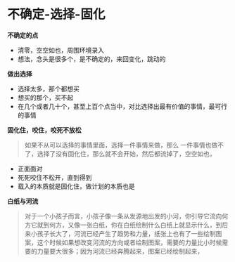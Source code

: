 # 不确定-选择-固化



**不确定的点**

* 清零，空空如也，周围环境录入
* 想法，念头是很多个，是不确定的，来回变化，跳动的

**做出选择**

* 选择太多，那个都想买
* 想买的那个，买不起
* 在几个或者几十个，甚至上百个点当中，对比选择出最有价值的事情，最可行的事情

**固化住，咬住，咬死不放松**

> 如果不从可以选择的事情里面，选择一件事情来做，那么 一件事情也做不了，选择了没有固化住，那么就不会开始，然后都流掉了，空空如也，

* 正面面对
* 死死咬住不松开，直到得到
* 载入的本质就是固化住，做计划的本质也是

**白纸与河流**

> 对于一个小孩子而言，小孩子像一条从发源地出发的小河，你引导它流向何方它就到何方，又像一张白纸，你在白纸绘制什么白纸上就显示什么，到后来小孩子长大了，河流已经产生了趋势和力量，纸张上也有了一些绘制图案，这个时候如果想改变河流的方向或者绘制图案，需要的力量比小时候需要的力量要大很多；因为河流已经奔腾起来，图案已经绘制起来，

